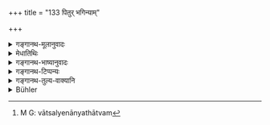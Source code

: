 +++
title = "133 पितुर् भगिन्याम्"

+++

<details><summary>गङ्गानथ-मूलानुवादः</summary>

Towards his father’s sister, his mother’s sister, and his own elder sister, one should adopt the same behaviour as towards his mother; but the mother is more venerable than these.—(133)
</details>

<details><summary>मेधातिथिः</summary>

**पितुश्** च या **भगिनी मातुश् च** या **भगिनी** तस्याम्, **स्वसरि** चात्मीयायां ज्येष्ठायां भगिन्यां **मातृवद् वृत्तिर्** अतिदिश्यते ।

- <u>ननु</u> च मातृष्वसुः पितृष्वसुश् चायम् उक्त एव धर्मो "मातृष्वसा मातुलानी" (म्ध् २.१३१) इत्य् अत्र । <u>अथोच्यते</u> । तत्र गुरुपत्नीवद् इत्य् उक्तम् । इह तु मातृवद् वृत्तिर् इत्य् उच्यत इति । नैष भेदः । तुल्या हि गुरुपत्न्यां मातरि च वृत्तिः । 

- **केचिद्** आहुः **माता ताभ्यो गरीयसीत्य्** एतद् वक्तुम् अनूद्यते भगिन्योः पितुर् मातुश् च गरीयस्त्वम् । यदा माताज्ञां ददाति स्वस्रादयश् च तदा मातुर् आज्ञा क्रियते न तासाम् । न चैतद् वाच्यम् एतद् अपि सिद्धम् "माता गौरवेणातिरिच्यते" (म्ध् २.१४५) इति, अर्थवादत्त्वात् तस्य ।

- <u>अन्ये</u> तु गुरुपत्न्या मातुश् च वृत्तिभेदं मन्यन्ते । गुरुपत्न्याः पूर्वाज्ञाद्यावश्यकम् । मातुश् तु शैशवात् वाल्लभ्येनान्यथात्वम्[^३६५] अपि । लालनात् तत्रोभयापदेशान् मातृष्वसुः पितृष्वसुश् च व्यवस्था । शैशवे लालनं तुल्यम् एव स्वस्यां स्वसरि । अतीतशैशवस्य तु गुरुपत्नीवत् संपूज्यत्वम् इति । न चानेनैवैतत् सिध्यति । असति हि वाक्यद्वये मातृवद् वृत्तिर् इत्य् एतावता प्राकरणिकी अभिवादननिवृत्तिर् एव विज्ञायेत ॥ २.१३३ ॥


[^३६५]:
     M G: vātsalyenānyathātvam

_अथ पुनः स्नेहवृत्तिर् अतिदिश्यते_ ।[^३६६]
</details>

<details><summary>गङ्गानथ-भाष्यानुवादः</summary>

The present text serves to indicate the propriety of behaving, as towards one’s mother, towards the sister of his father, and the sister of his mother, and also towards bis own elder sister.

*Objection*.—“The treatment to be accorded towards the father’s and the
mother’s sister has already been prescribed under 131 above. It might be argued that in verse 131 it is said that they should be treated like the
*Teacher’s wife*, while in the present verse they are described as to be
treated like one’s *mother*. But this makes no difference; as the behaviour towards the mother is precisely the same as that towards the Teacher’s wife.”

To this some people make the following answer: The venerable character of the father’s and the mother’s sister has been re-asserted only for the purpose of adding that ‘*the mother is more venerable than these*.’ The meaning is that when one’s mother directs him one way, and the father’s sister and the rest another way, he should act according to the directions of his mother, and not according to those of the others. It will not be right to argue that this (superiority of the mother) is also already declared under verse 145; because this latter verse is purely valedictory.

Others however hold that, there is some difference in the treatment to be accorded to the mother and to the Teacher’s wife. In the case of the Teacher’s wife, worship, etc., are necessary; while in the case of the mother, it is often otherwise also, because of the son being too young, or because of the mother being too fond of him. And since the father’s sister and the mother’s sister also fondle the child (like his mother), it is only natural that these should be treated like the mother. Fondling during childhood is done by one’s own older sister also. But when one has passed beyond childhood, his treatment of these relatives should be like that of his teacher’s wife. All this is not got out of the present verse only. And if we did not have both declarations (one in the present verse, and Another in 131), then the mere assertion of ‘behaviour as towards his mother’ would be liable to be understood as referring to salutation only, as it is this that forms the subject-matter of the context; while as a matter of fact, it is the
*loving behaviour* that is here intended to be accorded.—(133)
</details>

<details><summary>गङ्गानथ-टिप्पन्यः</summary>

This verse is quoted in *Vīramitrodaya* (Saṃskāra p. 459) in support of the view that the ladies herein mentioned should be accosted by the clasping of the feet, as they are here declared to be treated ‘like the mother’;—and in *Smṛticandrikā* (Saṃskāra, p. 90).
</details>

<details><summary>गङ्गानथ-तुल्य-वाक्यानि</summary>

*Viṣṇu-Smṛti* (32.3).—‘Mother’s sister, father’s sister, and the elder
sister also.’
</details>

<details><summary>Bühler</summary>

133	Towards a sister of one's father and of one's mother, and towards one's own elder sister, one must behave as towards one's mother; (but) the mother is more venerable than they.
</details>

